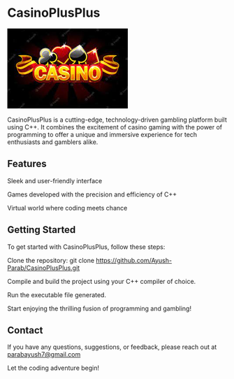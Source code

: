 # CasinoPlusPlus
![Let's begin!](casinologo.jpg)

CasinoPlusPlus is a cutting-edge, technology-driven gambling platform built using C++. It combines the excitement of casino gaming with the power of programming to offer a unique and immersive experience for tech enthusiasts and gamblers alike.


## Features
Sleek and user-friendly interface

Games developed with the precision and efficiency of C++

Virtual world where coding meets chance


## Getting Started
To get started with CasinoPlusPlus, follow these steps:

Clone the repository: git clone https://github.com/Ayush-Parab/CasinoPlusPlus.git

Compile and build the project using your C++ compiler of choice.

Run the executable file generated.

Start enjoying the thrilling fusion of programming and gambling!


## Contact
If you have any questions, suggestions, or feedback, please reach out at parabayush7@gmail.com

Let the coding adventure begin!
